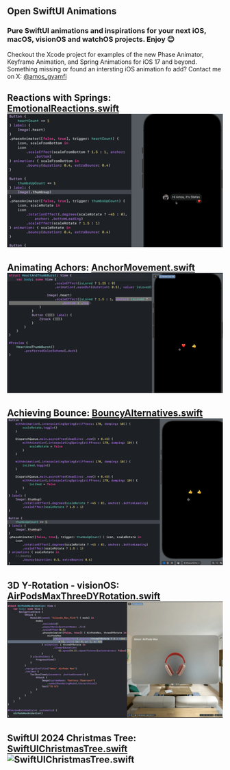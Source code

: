 ## Open SwiftUI Animations
### Pure SwiftUI animations and inspirations for your next iOS, macOS, visionOS and watchOS projects. Enjoy 😊 

Checkout the Xcode project for examples of the new Phase Animator, Keyframe Animation, and Spring Animations for iOS 17 and beyond. Something missing or found an intersting iOS animation fo add? Contact me on X: [@amos_gyamfi](https://twitter.com/amos_gyamfi) 

**Reactions with Springs**: [EmotionalReactions.swift]()
![EmotionalReactions.swift](GIF_Previews/emotionalReactions.gif)
---

**Animating Achors**: [AnchorMovement.swift]()
![AnchorMovement.swift](GIF_Previews/anchorMovement.gif)
---

**Achieving Bounce**: [BouncyAlternatives.swift]()
![BouncyAlternative.swift](GIF_Previews/bouncyAlternative.gif)
---

**3D Y-Rotation - visionOS**: [AirPodsMaxThreeDYRotation.swift]()
![AirPodsMaxAnimation.swift](GIF_Previews/AirPodsMaxAnimation.gif)
---

**SwiftUI 2024 Christmas Tree**: [SwiftUIChristmasTree.swift]()
![SwiftUIChristmasTree.swift](GIF_Previews/SwiftUIChristmasTree.gif)
---





